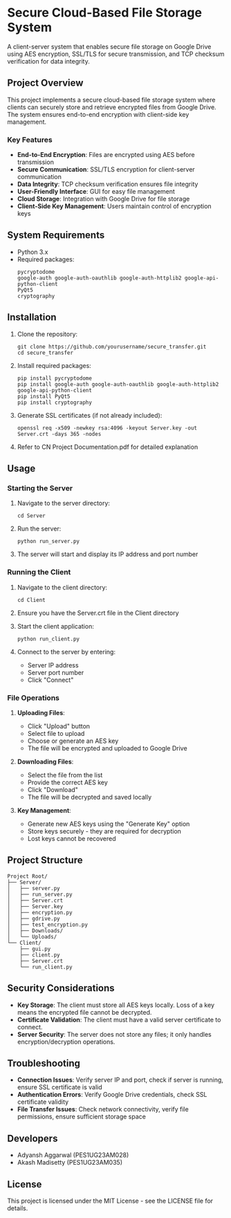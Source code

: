 # Secure Cloud-Based File Storage System

A client-server system that enables secure file storage on Google Drive using AES encryption, SSL/TLS for secure transmission, and TCP checksum verification for data integrity.

## Project Overview

This project implements a secure cloud-based file storage system where clients can securely store and retrieve encrypted files from Google Drive. The system ensures end-to-end encryption with client-side key management.

### Key Features

- **End-to-End Encryption**: Files are encrypted using AES before transmission
- **Secure Communication**: SSL/TLS encryption for client-server communication
- **Data Integrity**: TCP checksum verification ensures file integrity
- **User-Friendly Interface**: GUI for easy file management
- **Cloud Storage**: Integration with Google Drive for file storage
- **Client-Side Key Management**: Users maintain control of encryption keys

## System Requirements

- Python 3.x
- Required packages:
  ```
  pycryptodome
  google-auth google-auth-oauthlib google-auth-httplib2 google-api-python-client
  PyQt5
  cryptography
  ```

## Installation

1. Clone the repository:
   ```
   git clone https://github.com/yourusername/secure_transfer.git
   cd secure_transfer
   ```

2. Install required packages:
   ```
   pip install pycryptodome
   pip install google-auth google-auth-oauthlib google-auth-httplib2 google-api-python-client
   pip install PyQt5
   pip install cryptography
   ```

3. Generate SSL certificates (if not already included):
   ```
   openssl req -x509 -newkey rsa:4096 -keyout Server.key -out Server.crt -days 365 -nodes
   ```
4. Refer to CN Project Documentation.pdf for detailed explanation

## Usage

### Starting the Server

1. Navigate to the server directory:
   ```
   cd Server
   ```

2. Run the server:
   ```
   python run_server.py
   ```

3. The server will start and display its IP address and port number

### Running the Client

1. Navigate to the client directory:
   ```
   cd Client
   ```

2. Ensure you have the Server.crt file in the Client directory

3. Start the client application:
   ```
   python run_client.py
   ```

4. Connect to the server by entering:
   - Server IP address
   - Server port number
   - Click "Connect"

### File Operations

1. **Uploading Files**:
   - Click "Upload" button
   - Select file to upload
   - Choose or generate an AES key
   - The file will be encrypted and uploaded to Google Drive

2. **Downloading Files**:
   - Select the file from the list
   - Provide the correct AES key
   - Click "Download"
   - The file will be decrypted and saved locally

3. **Key Management**:
   - Generate new AES keys using the "Generate Key" option
   - Store keys securely - they are required for decryption
   - Lost keys cannot be recovered

## Project Structure

```
Project Root/
├── Server/
│   ├── server.py
│   ├── run_server.py
│   ├── Server.crt
│   ├── Server.key
│   ├── encryption.py
│   ├── gdrive.py
│   ├── test_encryption.py
│   ├── Downloads/
│   └── Uploads/
└── Client/
    ├── gui.py
    ├── client.py
    ├── Server.crt
    └── run_client.py
```

## Security Considerations

- **Key Storage**: The client must store all AES keys locally. Loss of a key means the encrypted file cannot be decrypted.
- **Certificate Validation**: The client must have a valid server certificate to connect.
- **Server Security**: The server does not store any files; it only handles encryption/decryption operations.

## Troubleshooting

- **Connection Issues**: Verify server IP and port, check if server is running, ensure SSL certificate is valid
- **Authentication Errors**: Verify Google Drive credentials, check SSL certificate validity
- **File Transfer Issues**: Check network connectivity, verify file permissions, ensure sufficient storage space

## Developers

- Adyansh Aggarwal (PES1UG23AM028)
- Akash Madisetty (PES1UG23AM035)

## License

This project is licensed under the MIT License - see the LICENSE file for details. 